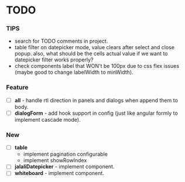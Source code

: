 # TODO

### TIPS

- search for TODO comments in project.
- table filter on datepicker mode, value clears after select and close popup. also, what should be the cells actual
  value if we want to datepicker filter works properly?
- check components label that WON't be 100px due to css flex issues (maybe good to change labelWidth to minWidth).

### Feature

- [ ] **all** - handle rtl direction in panels and dialogs when append them to body.
- [ ] **dialogForm** - add hook support in config (just like angular formly to implement cascade mode).

### New

- [ ] **table**
  - implement pagination configurable
  - implement showRowIndex
- [ ] **jalaliDatepicker** - implement component.
- [ ] **whiteboard** - implement component.
